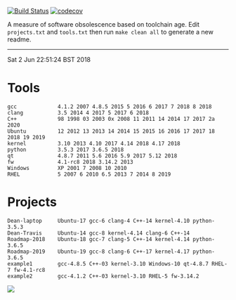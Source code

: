 [![Build
Status](https://travis-ci.org/deanturpin/swob.svg?branch=master)](https://travis-ci.org/deanturpin/swob)
[![codecov](https://codecov.io/gh/deanturpin/swob/branch/master/graph/badge.svg)](https://codecov.io/gh/deanturpin/swob)

A measure of software obsolescence based on toolchain age. Edit
```projects.txt``` and ```tools.txt``` then run ```make clean all``` to generate
a new readme.

---
Sat  2 Jun 22:51:24 BST 2018
# Tools
```
gcc             4.1.2 2007 4.8.5 2015 5 2016 6 2017 7 2018 8 2018
clang           3.5 2014 4 2017 5 2017 6 2018
C++             98 1998 03 2003 0x 2008 11 2011 14 2014 17 2017 2a 2020
Ubuntu          12 2012 13 2013 14 2014 15 2015 16 2016 17 2017 18 2018 19 2019
kernel          3.10 2013 4.10 2017 4.14 2018 4.17 2018
python          3.5.3 2017 3.6.5 2018
qt              4.8.7 2011 5.6 2016 5.9 2017 5.12 2018
fw              4.1-rc8 2018 3.14.2 2013
Windows         XP 2001 7 2008 10 2010
RHEL            5 2007 6 2010 6.5 2013 7 2014 8 2019
```
# Projects
```
Dean-laptop     Ubuntu-17 gcc-6 clang-4 C++-14 kernel-4.10 python-3.5.3
Dean-Travis     Ubuntu-14 gcc-8 kernel-4.14 clang-6 C++-14
Roadmap-2018    Ubuntu-18 gcc-7 clang-5 C++-14 kernel-4.14 python-3.6.5
Roadmap-2019    Ubuntu-19 gcc-8 clang-6 C++-17 kernel-4.17 python-3.6.5
example1        gcc-4.8.5 C++-03 kernel-3.10 Windows-10 qt-4.8.7 RHEL-7 fw-4.1-rc8
example2        gcc-4.1.2 C++-03 kernel-3.10 RHEL-5 fw-3.14.2
```
![](summary.svg)
